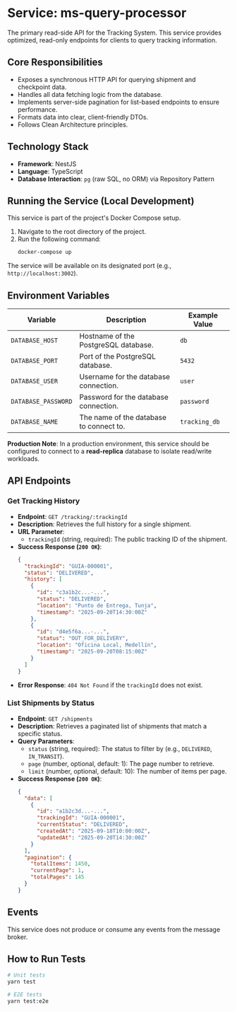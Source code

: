 # Service: ms-query-processor

The primary read-side API for the Tracking System. This service provides optimized, read-only endpoints for clients to query tracking information.

## Core Responsibilities

-   Exposes a synchronous HTTP API for querying shipment and checkpoint data.
-   Handles all data fetching logic from the database.
-   Implements server-side pagination for list-based endpoints to ensure performance.
-   Formats data into clear, client-friendly DTOs.
-   Follows Clean Architecture principles.

## Technology Stack

-   **Framework**: NestJS
-   **Language**: TypeScript
-   **Database Interaction**: `pg` (raw SQL, no ORM) via Repository Pattern

## Running the Service (Local Development)

This service is part of the project's Docker Compose setup.

1.  Navigate to the root directory of the project.
2.  Run the following command:
    ```bash
    docker-compose up
    ```
The service will be available on its designated port (e.g., `http://localhost:3002`).

## Environment Variables

| Variable            | Description                               | Example Value |
| ------------------- | ----------------------------------------- | ------------- |
| `DATABASE_HOST`     | Hostname of the PostgreSQL database.      | `db`          |
| `DATABASE_PORT`     | Port of the PostgreSQL database.          | `5432`        |
| `DATABASE_USER`     | Username for the database connection.     | `user`        |
| `DATABASE_PASSWORD` | Password for the database connection.     | `password`    |
| `DATABASE_NAME`     | The name of the database to connect to.   | `tracking_db` |

**Production Note**: In a production environment, this service should be configured to connect to a **read-replica** database to isolate read/write workloads.

## API Endpoints

### Get Tracking History

-   **Endpoint**: `GET /tracking/:trackingId`
-   **Description**: Retrieves the full history for a single shipment.
-   **URL Parameter**:
    -   `trackingId` (string, required): The public tracking ID of the shipment.
-   **Success Response (`200 OK`)**:
    ```json
    {
      "trackingId": "GUIA-000001",
      "status": "DELIVERED",
      "history": [
        {
          "id": "c3a1b2c...-...",
          "status": "DELIVERED",
          "location": "Punto de Entrega, Tunja",
          "timestamp": "2025-09-20T14:30:00Z"
        },
        {
          "id": "d4e5f6a...-...",
          "status": "OUT_FOR_DELIVERY",
          "location": "Oficina Local, Medellín",
          "timestamp": "2025-09-20T08:15:00Z"
        }
      ]
    }
    ```
-   **Error Response**: `404 Not Found` if the `trackingId` does not exist.

### List Shipments by Status

-   **Endpoint**: `GET /shipments`
-   **Description**: Retrieves a paginated list of shipments that match a specific status.
-   **Query Parameters**:
    -   `status` (string, required): The status to filter by (e.g., `DELIVERED`, `IN_TRANSIT`).
    -   `page` (number, optional, default: 1): The page number to retrieve.
    -   `limit` (number, optional, default: 10): The number of items per page.
-   **Success Response (`200 OK`)**:
    ```json
    {
      "data": [
        {
          "id": "a1b2c3d...-...",
          "trackingId": "GUIA-000001",
          "currentStatus": "DELIVERED",
          "createdAt": "2025-09-18T10:00:00Z",
          "updatedAt": "2025-09-20T14:30:00Z"
        }
      ],
      "pagination": {
        "totalItems": 1450,
        "currentPage": 1,
        "totalPages": 145
      }
    }
    ```

## Events

This service does not produce or consume any events from the message broker.

## How to Run Tests

```bash
# Unit tests
yarn test

# E2E tests
yarn test:e2e